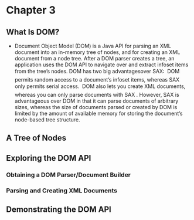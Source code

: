 # Chapter 3
## What Is DOM?
- Document Object Model (DOM) is a Java API for parsing an XML document into an in-memory tree of nodes, and for creating an XML document from a node tree. After a DOM parser creates a tree, an application uses the DOM API to navigate over and extract infoset items from the tree’s nodes. 
DOM has two big advantagesover SAX:
 DOM permits random access to a document’s infoset 
items, whereas SAX only permits serial access. 
 DOM also lets you create XML documents, whereas you 
can only parse documents with SAX . 
However, SAX is advantageous over DOM in that it can parse documents 
of arbitrary sizes, whereas the size of documents parsed or created by DOM 
is limited by the amount of available memory for storing the document’s 
node-based tree structure. 
## A Tree of Nodes
## Exploring the DOM API
### Obtaining a DOM Parser/Document Builder
### Parsing and Creating XML Documents
## Demonstrating the DOM API
